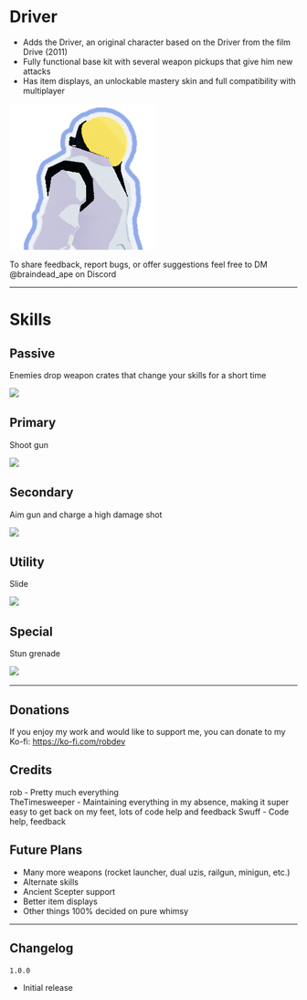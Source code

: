 # Driver
- Adds the Driver, an original character based on the Driver from the film Drive (2011)
- Fully functional base kit with several weapon pickups that give him new attacks
- Has item displays, an unlockable mastery skin and full compatibility with multiplayer

[![](https://raw.githubusercontent.com/ArcPh1r3/DriverMod/main/DriverUnityProject/Assets/Driver/Icons/texDriverIcon.png)]()

To share feedback, report bugs, or offer suggestions feel free to DM @braindead_ape on Discord

___

# Skills

## Passive
Enemies drop weapon crates that change your skills for a short time

[![](https://github.com/ArcPh1r3/DriverMod/blob/3f2ba4c0dd4ff37efa4f28288620f36525f289f7/Release/FuckShit/passive.gif?raw=true)]()

## Primary
Shoot gun

[![](https://github.com/ArcPh1r3/DriverMod/blob/3f2ba4c0dd4ff37efa4f28288620f36525f289f7/Release/FuckShit/primary.gif?raw=true)]()

## Secondary
Aim gun and charge a high damage shot

[![](https://github.com/ArcPh1r3/DriverMod/blob/3f2ba4c0dd4ff37efa4f28288620f36525f289f7/Release/FuckShit/secondary.gif?raw=true)]()

## Utility
Slide

[![](https://github.com/ArcPh1r3/DriverMod/blob/3f2ba4c0dd4ff37efa4f28288620f36525f289f7/Release/FuckShit/utility.gif?raw=true)]()

## Special
Stun grenade

[![](https://github.com/ArcPh1r3/DriverMod/blob/3f2ba4c0dd4ff37efa4f28288620f36525f289f7/Release/FuckShit/special.gif?raw=true)]()

___

## Donations
If you enjoy my work and would like to support me, you can donate to my Ko-fi: https://ko-fi.com/robdev

## Credits
rob - Pretty much everything  
TheTimesweeper - Maintaining everything in my absence, making it super easy to get back on my feet, lots of code help and feedback
Swuff - Code help, feedback


## Future Plans
- Many more weapons (rocket launcher, dual uzis, railgun, minigun, etc.)
- Alternate skills
- Ancient Scepter support
- Better item displays
- Other things 100% decided on pure whimsy

___

## Changelog

`1.0.0`
- Initial release